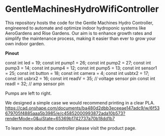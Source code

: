 # GentleMachinesHydroWifiController
This repository hosts the code for the Gentle Machines Hydro Controller, engineered to automate and optimize indoor hydroponic systems like AeroGardens and Rise Gardens. Our aim is to enhance growth rates and simplify the maintenance process, making it easier than ever to grow your own indoor garden.

**Pinout**

const int led = 19;
const int pump1 = 26;
const int pump2 = 27;
const int pump3 = 14;
const int pump4 = 12;
const int pump5 = 13;
const int sensor1 = 25;
const int button = 18;
const int camera = 4;
const int usbtx2 = 17;
const int usbrx2 = 16;
const int readV = 35;  // voltage sensor pin
const int readI = 32;  // amp sensor pin

Pumps are left to right.

We designed a simple case we would recommend printing in a clear PLA.
https://cad.onshape.com/documents/ba480d2dbb3eceeae147adc9/w/6f53679705f4885aaa5b3985/e/c45852000993872ada10b573?renderMode=0&uiState=65369b1742737a70b18dd1b7

To learn more about the controller please visit the product page.

